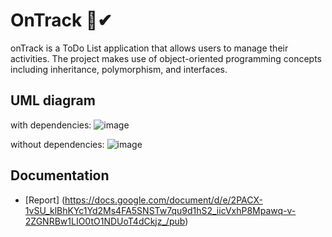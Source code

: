 # OnTrack 📜✔

onTrack is a ToDo List application that allows users to manage their activities. The project makes use of object-oriented programming concepts including inheritance, polymorphism, and interfaces.


## UML diagram
with dependencies:
![image](https://github.com/raizulfi/onTrack-oop-fp/assets/114371959/113770b7-4481-4286-9c25-a97480390c06)

without dependencies:
![image](https://github.com/raizulfi/onTrack-oop-fp/assets/114371959/fe909388-d2e3-408a-8afc-15bf6494e4a3)

## Documentation
- [Report] (https://docs.google.com/document/d/e/2PACX-1vSU_klBhKYc1Yd2Ms4FA5SNSTw7qu9d1hS2_iicVxhP8Mpawq-v-2ZGNRBw1LIO0tO1NDUoT4dCkjz_/pub)
